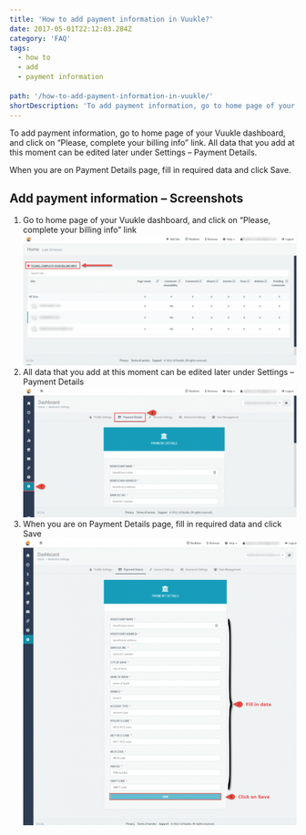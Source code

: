 ```yaml
---
title: 'How to add payment information in Vuukle?'
date: 2017-05-01T22:12:03.284Z
category: 'FAQ'
tags:
  - how to
  - add
  - payment information

path: '/how-to-add-payment-information-in-vuukle/'
shortDescription: 'To add payment information, go to home page of your Vuukle dashboard, and click on “Please, complete your billing info” link.  All data that  you add at this moment can be edited later under Settings –  Payment Details.'
---
```


To add payment information, go to home page of your Vuukle dashboard, and click on “Please, complete your billing info” link. All data that you add at this moment can be edited later under Settings – Payment Details.

When you are on Payment Details page, fill in required data and click Save.

## Add payment information – Screenshots

1. Go to home page of your Vuukle dashboard, and click on “Please, complete your billing info” link
   ![add payment information 01](img-1.png)
2. All data that you add at this moment can be edited later under Settings – Payment Details
   ![add payment information 02](img-2.png)
3. When you are on Payment Details page, fill in required data and click Save
   ![Billing data 03](img-3.png)
